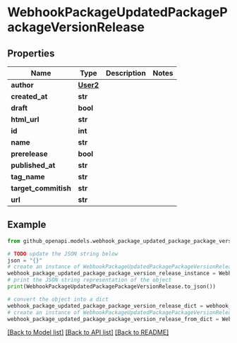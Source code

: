 # WebhookPackageUpdatedPackagePackageVersionRelease


## Properties

Name | Type | Description | Notes
------------ | ------------- | ------------- | -------------
**author** | [**User2**](User2.md) |  | 
**created_at** | **str** |  | 
**draft** | **bool** |  | 
**html_url** | **str** |  | 
**id** | **int** |  | 
**name** | **str** |  | 
**prerelease** | **bool** |  | 
**published_at** | **str** |  | 
**tag_name** | **str** |  | 
**target_commitish** | **str** |  | 
**url** | **str** |  | 

## Example

```python
from github_openapi.models.webhook_package_updated_package_package_version_release import WebhookPackageUpdatedPackagePackageVersionRelease

# TODO update the JSON string below
json = "{}"
# create an instance of WebhookPackageUpdatedPackagePackageVersionRelease from a JSON string
webhook_package_updated_package_package_version_release_instance = WebhookPackageUpdatedPackagePackageVersionRelease.from_json(json)
# print the JSON string representation of the object
print(WebhookPackageUpdatedPackagePackageVersionRelease.to_json())

# convert the object into a dict
webhook_package_updated_package_package_version_release_dict = webhook_package_updated_package_package_version_release_instance.to_dict()
# create an instance of WebhookPackageUpdatedPackagePackageVersionRelease from a dict
webhook_package_updated_package_package_version_release_from_dict = WebhookPackageUpdatedPackagePackageVersionRelease.from_dict(webhook_package_updated_package_package_version_release_dict)
```
[[Back to Model list]](../README.md#documentation-for-models) [[Back to API list]](../README.md#documentation-for-api-endpoints) [[Back to README]](../README.md)


